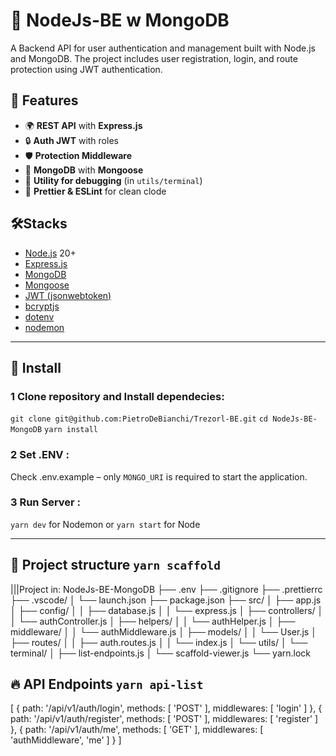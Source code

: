 # 🚀 NodeJs-BE w MongoDB

A Backend API for user authentication and management built with Node.js and MongoDB.
The project includes user registration, login, and route protection using JWT authentication.

## 📌 Features

- 🌍 **REST API** with **Express.js**
- 🔒 **Auth JWT** with roles
- 🛡 **Protection Middleware**
- 💾 **MongoDB** with **Mongoose**
- 🚀 **Utility for debugging** (in `utils/terminal`)
- 🎨 **Prettier & ESLint** for clean clode

## 🛠️Stacks

- [Node.js](https://nodejs.org/) 20+
- [Express.js](https://expressjs.com/)
- [MongoDB](https://www.mongodb.com/)
- [Mongoose](https://mongoosejs.com/)
- [JWT (jsonwebtoken)](https://www.npmjs.com/package/jsonwebtoken)
- [bcryptjs](https://www.npmjs.com/package/bcryptjs)
- [dotenv](https://www.npmjs.com/package/dotenv)
- [nodemon](https://www.npmjs.com/package/nodemon)

---

## 🔌 Install

### 1 Clone repository and Install dependecies:

`git clone git@github.com:PietroDeBianchi/Trezorl-BE.git`
`cd NodeJs-BE-MongoDB`
`yarn install`

### 2 Set .ENV :

Check .env.example – only `MONGO_URI` is required to start the application. 

### 3 Run Server :

`yarn dev` for Nodemon or `yarn start` for Node

---

## 📂 Project structure `yarn scaffold`

|||Project in: NodeJs-BE-MongoDB
├── .env
├── .gitignore
├── .prettierrc
├── .vscode/
│ └── launch.json
├── package.json
├── src/
│ ├── app.js
│ ├── config/
│ │ ├── database.js
│ │ └── express.js
│ ├── controllers/
│ │ └── authController.js
│ ├── helpers/
│ │ └── authHelper.js
│ ├── middleware/
│ │ └── authMiddleware.js
│ ├── models/
│ │ └── User.js
│ ├── routes/
│ │ ├── auth.routes.js
│ │ └── index.js
│ └── utils/
│ └── terminal/
│ ├── list-endpoints.js
│ └── scaffold-viewer.js
└── yarn.lock

## 🔥 API Endpoints `yarn api-list`

[
  {
    path: '/api/v1/auth/login',
    methods: [ 'POST' ],
    middlewares: [ 'login' ]
  },
  {
    path: '/api/v1/auth/register',
    methods: [ 'POST' ],
    middlewares: [ 'register' ]
  },
  {
    path: '/api/v1/auth/me',
    methods: [ 'GET' ],
    middlewares: [ 'authMiddleware', 'me' ]
  }
]
